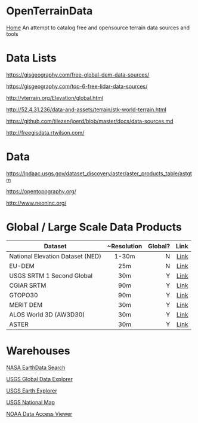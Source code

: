 # OpenTerrainData
[Home](./README.md) An attempt to catalog free and opensource terrain data sources and tools

# Data Lists

https://gisgeography.com/free-global-dem-data-sources/

https://gisgeography.com/top-6-free-lidar-data-sources/

http://vterrain.org/Elevation/global.html

http://52.4.31.236/data-and-assets/terrain/stk-world-terrain.html

https://github.com/tilezen/joerd/blob/master/docs/data-sources.md

http://freegisdata.rtwilson.com/

# Data

https://lpdaac.usgs.gov/dataset_discovery/aster/aster_products_table/astgtm

https://opentopography.org/

http://www.neoninc.org/


# Global / Large Scale Data Products

| Dataset        | ~Resolution  | Global?  | Link |
| -------------- |:------------:| --------:|-----:|
National Elevation Dataset (NED) | 1-30m   | N | [Link](http://ned.usgs.gov/)
EU-DEM                           | 25m     | N | [Link](http://www.eea.europa.eu/data-and-maps/data/eu-dem#tab-original-data)
USGS SRTM 1 Second Global        | 30m     | Y | [Link](https://lta.cr.usgs.gov/SRTM1Arc)
CGIAR SRTM                       | 90m     | Y | [Link](http://srtm.csi.cgiar.org/)
GTOPO30                          | 90m     | Y | [Link](https://lta.cr.usgs.gov/GTOPO30)
MERIT DEM                        | 30m     | Y | [Link](http://hydro.iis.u-tokyo.ac.jp/~yamadai/MERIT_DEM/index.html)
ALOS World 3D (AW3D30)           | 30m     | Y | [Link](https://www.eorc.jaxa.jp/ALOS/en/aw3d30/index.htm)
ASTER                            | 30m     | Y | [Link](http://gdem.ersdac.jspacesystems.or.jp/)

# Warehouses

[NASA EarthData Search](https://search.earthdata.nasa.gov/search)

[USGS Global Data Explorer](http://gdex.cr.usgs.gov/gdex/)

[USGS Earth Explorer](https://earthexplorer.usgs.gov/)

[USGS National Map](https://viewer.nationalmap.gov/basic/)

[NOAA Data Access Viewer](https://www.coast.noaa.gov/dataviewer/#/lidar/search/)

